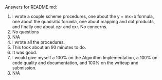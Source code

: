 Answers for README.md:
1. I wrote a couple scheme procedures, one about the y = mx+b formula, one about the quadratic forumla, one about mapping and dot products, and finally one about czr and cxr. No concerns.
2. No questions
3. N/A
4. I wrote all the procedures.
5. This took about an 90 minutes to do.
6. It was good.
7. I would give myself a 100% on the Algorithm Implementation, a 100% on code quality and documentation, and 100% on the writeup and submission.
8. N/A